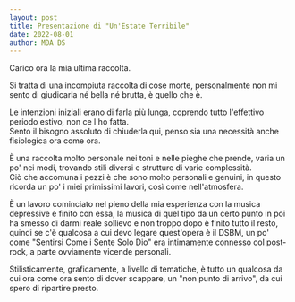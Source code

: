 ```yaml
---
layout: post
title: Presentazione di "Un'Estate Terribile"
date: 2022-08-01
author: MDA DS
---
```

Carico ora la mia ultima raccolta.

Si tratta di una incompiuta raccolta di cose morte, personalmente non mi sento di giudicarla né bella né brutta, è quello che è.

Le intenzioni iniziali erano di farla più lunga, coprendo tutto l'effettivo periodo estivo, non ce l'ho fatta.    
Sento il bisogno assoluto di chiuderla qui, penso sia una necessità anche fisiologica ora come ora.     

È una raccolta molto personale nei toni e nelle pieghe che prende, varia un po' nei modi, trovando stili diversi e strutture di varie complessità.     
Ciò che accomuna i pezzi è che sono molto personali e genuini, in questo ricorda un po' i miei primissimi lavori, così come nell'atmosfera.

È un lavoro cominciato nel pieno della mia esperienza con la musica depressive e finito con essa, la musica di quel tipo da un certo punto in poi ha smesso di darmi reale sollievo e non troppo dopo è finito tutto il resto, quindi se c'è qualcosa a cui devo legare quest'opera è il DSBM, un po' come "Sentirsi Come i Sente Solo Dio" era intimamente connesso col post-rock, a parte ovviamente vicende personali.

Stilisticamente, graficamente, a livello di tematiche, è tutto un qualcosa da cui ora come ora sento di dover scappare, un "non punto di arrivo", da cui spero di ripartire presto.